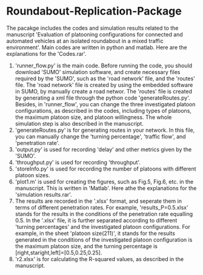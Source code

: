 # Roundabout-Replication-Package
The pacakge includes the codes and simulation results related to the manuscript 'Evaluation of platooning configurations for connected and automated vehicles at an isolated roundabout in a mixed traffic environment'.
Main codes are written in python and matlab.
Here are the explanations for the 'Codes.rar'.
1. 'runner_flow.py' is the main code. Before running the code, you should download 'SUMO' simulation software, and create necessary files required by the 'SUMO', such as the 'road network' file, and the 'routes' file. The 'road network' file is created by using the embedded software in SUMO, by manually create a road networ. The 'routes' file is created by generating a xml file through the python code 'generateRoutes.py'. Besides, in 'runner_flow', you can change the three investigated platoon configurations, as described in the codes, including types of platoons, the maximum platoon size, and platoon willingness. The whole simulation step is also described in the manuscript.
2. 'generateRoutes.py' is for generating routes in your network. In this file, you can manually change the 'turning percentage', 'traffic flow', and 'penetration rate'.
3. 'output.py' is used for recording 'delay' and other metrics given by the 'SUMO'.
4. 'throughput.py' is used for recording 'throughput'.
5. 'storeInfo.py' is used for recording the number of platoons with different platoon sizes.
6. 'plot1.m' is used for creating the figures, such as Fig.5, Fig.6, etc. in the manuscript. This is written in 'Matlab'.
Here athe the explanations for the 'simulation results.rar'.
1. The results are recorded in the '.xlsx' format, and seperate them in terms of different penetration rates. For example, 'results_P=0.5.xlsx' stands for the results in the conditions of the penetration rate equalling 0.5. In the '.xlsx' file, it is further separated according to different 'turning percentages' and the investigated platoon configurations. For example, in the sheet 'platoon size(211)', it stands for the results generated in the conditions of the investigated platoon configuration is the maximum platoon size, and the turning percentage is [right,staright,left]=[0.5,0.25,0.25].
2. 'r2.xlsx' is for calculating the R-squared values, as described in the manuscript.
